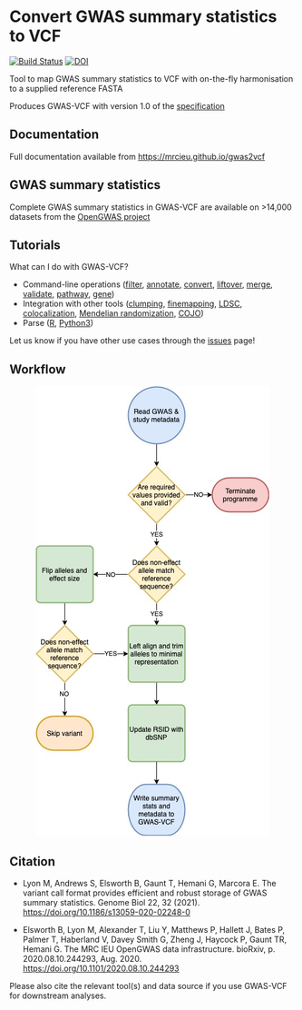 # Convert GWAS summary statistics to VCF

<!-- badges: start -->
[![Build Status](https://github.com/MRCIEU/gwas2vcf/actions/workflows/test.yml/badge.svg)](https://github.com/MRCIEU/gwas2vcf/actions)
[![DOI](https://img.shields.io/badge/doi-10.1186%2Fs13059--020--02248--0-blue)](https://doi.org/10.1186/s13059-020-02248-0)
<!-- badges: end -->

Tool to map GWAS summary statistics to VCF with on-the-fly harmonisation to a supplied reference FASTA

Produces GWAS-VCF with version 1.0 of the [specification](https://github.com/MRCIEU/gwas-vcf-specification/releases/tag/1.0.0)

## Documentation

Full documentation available from <https://mrcieu.github.io/gwas2vcf>

## GWAS summary statistics

Complete GWAS summary statistics in GWAS-VCF are available on >14,000 datasets from the [OpenGWAS project](https://gwas.mrcieu.ac.uk)

## Tutorials

What can I do with GWAS-VCF?

- Command-line operations ([filter](https://mrcieu.github.io/gwas2vcf/downstream/#filter), [annotate](https://mrcieu.github.io/gwas2vcf/downstream/#annotate), [convert](https://mrcieu.github.io/gwas2vcf/downstream/#convert), [liftover](https://mrcieu.github.io/gwas2vcf/downstream/#liftover), [merge](https://mrcieu.github.io/gwas2vcf/downstream/#merge), [validate](https://mrcieu.github.io/gwas2vcf/downstream/#validate), [pathway](https://mrcieu.github.io/gwas2vcf/downstream/#extract-variants-by-pathway), [gene](https://mrcieu.github.io/gwas2vcf/downstream/#extract-variants-by-gene))
- Integration with other tools ([clumping](https://mrcieu.github.io/gwasglue/articles/finemapping.html#data-from-vcf), [finemapping](https://mrcieu.github.io/gwasglue/articles/finemapping.html#data-from-vcf-1), [LDSC](https://github.com/MRCIEU/gwas_processing), [colocalization](https://mrcieu.github.io/gwasglue/articles/colocalisation.html), [Mendelian randomization](https://mrcieu.github.io/gwasglue/articles/mr.html#using-gwas-vcf-files), [COJO](https://mrcieu.github.io/gwasglue/articles/cojo.html))
- Parse ([R](https://github.com/MRCIEU/gwasvcf), [Python3](https://github.com/MRCIEU/pygwasvcf))

Let us know if you have other use cases through the [issues](https://github.com/MRCIEU/gwas2vcf/issues) page!

## Workflow

<p align="center">
  <img src="https://github.com/MRCIEU/gwas2vcf/blob/master/gwas2vcf.jpg">
</p>

## Citation

- Lyon M, Andrews S, Elsworth B, Gaunt T, Hemani G, Marcora E. The variant call format provides efficient and robust storage of GWAS summary statistics. Genome Biol 22, 32 (2021). <https://doi.org/10.1186/s13059-020-02248-0>

- Elsworth B, Lyon M, Alexander T, Liu Y, Matthews P, Hallett J, Bates P, Palmer T, Haberland V, Davey Smith G, Zheng J, Haycock P, Gaunt TR, Hemani G. The MRC IEU OpenGWAS data infrastructure. bioRxiv, p. 2020.08.10.244293, Aug. 2020. <https://doi.org/10.1101/2020.08.10.244293>

Please also cite the relevant tool(s) and data source if you use GWAS-VCF for downstream analyses.
